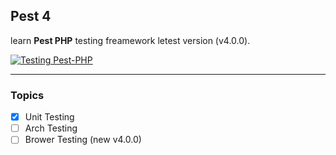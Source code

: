 ##  Pest 4

learn **Pest PHP** testing freamework letest version (v4.0.0).

[![Testing Pest-PHP](https://github.com/CodeWithSushil/Learn-Pest-4/actions/workflows/tests.yml/badge.svg?branch=master)](https://github.com/CodeWithSushil/Learn-Pest-4/actions/workflows/tests.yml)

---

###  Topics
- [x] Unit Testing
- [ ] Arch Testing
- [ ] Brower Testing (new v4.0.0)
